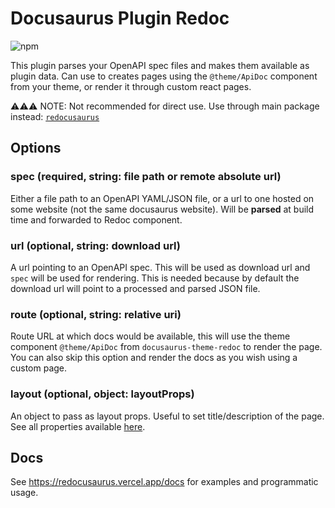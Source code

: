 # Docusaurus Plugin Redoc

![npm](https://img.shields.io/npm/v/docusaurus-plugin-redoc?style=flat-square)

This plugin parses your OpenAPI spec files and makes them available as plugin data. Can use to creates pages using the `@theme/ApiDoc` component from your theme, or render it through custom react pages.

⚠️⚠️⚠️ NOTE: Not recommended for direct use. Use through main package instead: [`redocusaurus`](https://github.com/rohit-gohri/redocusaurus)

## Options

### spec (required, string: file path or remote absolute url)

Either a file path to an OpenAPI YAML/JSON file, or a url to one hosted on some website (not the same docusaurus website). Will be **parsed** at build time and forwarded to Redoc component.

### url (optional, string: download url)

A url pointing to an OpenAPI spec. This will be used as download url and `spec` will be used for rendering. This is needed because by default the download url will point to a processed and parsed JSON file.

### route (optional, string: relative uri)

Route URL at which docs would be available, this will use the theme component `@theme/ApiDoc` from `docusaurus-theme-redoc` to render the page. You can also skip this option and render the docs as you wish using a custom page.

### layout (optional, object: layoutProps)

An object to pass as layout props. Useful to set title/description of the page. See all properties available [here](./src/options.ts#L3).

## Docs

See <https://redocusaurus.vercel.app/docs> for examples and programmatic usage.
